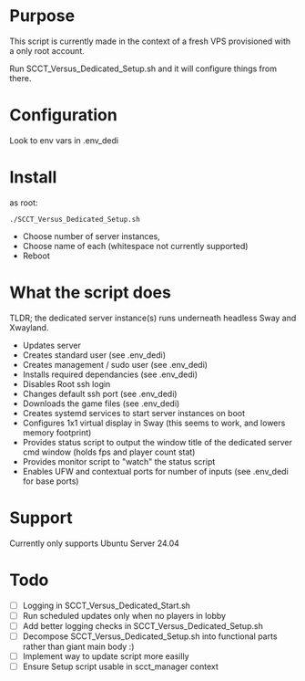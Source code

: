 
# Purpose

This script is currently made in the context of a fresh VPS provisioned with a only root account.

Run SCCT_Versus_Dedicated_Setup.sh and it will configure things from there.

# Configuration

Look to env vars in .env_dedi

# Install

as root:

```./SCCT_Versus_Dedicated_Setup.sh```

- Choose number of server instances,
- Choose name of each (whitespace not currently supported)
- Reboot

# What the script does

TLDR; the dedicated server instance(s) runs underneath headless Sway and Xwayland.

- Updates server
- Creates standard user (see .env_dedi)
- Creates management / sudo user (see .env_dedi)
- Installs required dependancies (see .env_dedi)
- Disables Root ssh login
- Changes default ssh port (see .env_dedi)
- Downloads the game files (see .env_dedi)
- Creates systemd services to start server instances on boot
- Configures 1x1 virtual display in Sway (this seems to work, and lowers memory footprint)
- Provides status script to output the window title of the dedicated server cmd window (holds fps and player count stat)
- Provides monitor script to "watch" the status script
- Enables UFW and contextual ports for number of inputs (see .env_dedi for base ports)

# Support

Currently only supports Ubuntu Server 24.04

# Todo
- [ ] Logging in SCCT_Versus_Dedicated_Start.sh
- [ ] Run scheduled updates only when no players in lobby
- [ ] Add better logging checks in SCCT_Versus_Dedicated_Setup.sh
- [ ] Decompose SCCT_Versus_Dedicated_Setup.sh into functional parts rather than giant main body :)
- [ ] Implement way to update script more easilly
- [ ] Ensure Setup script usable in scct_manager context

